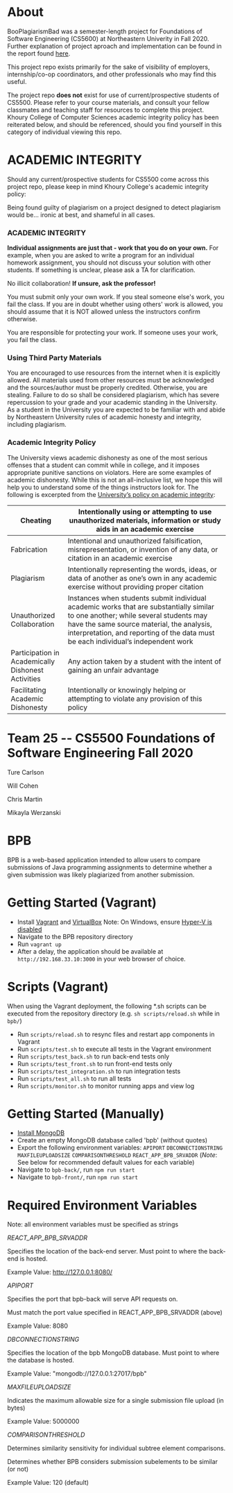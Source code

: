 # About

BooPlagiarismBad was a semester-length project for Foundations of Software Engineering (CS5600) at Northeastern Univerity in Fall 2020. Further explanation of project aproach and implementation can be found in the report found [here](https://github.com/turecarlson/BooPlagiarismBad/blob/master/docs/CS5500%20Term%20Project%20Report.pdf).

This project repo exists primarily for the sake of visibility of employers, internship/co-op coordinators, and other professionals who may find this useful.

The project repo **does not** exist for use of current/prospective students of CS5500. Please refer to your course materials, and consult your fellow classmates and teaching staff for resources to complete this project. Khoury College of Computer Sciences academic integrity policy has been reiterated below, and should be referenced, should you find yourself in this category of individual viewing this repo.

# ACADEMIC INTEGRITY

Should any current/prospective students for CS5500 come across this project repo, please keep in mind Khoury College's academic integrity policy:

Being found guilty of plagiarism on a project designed to detect plagiarism would be... ironic at best, and shameful in all cases.

### ACADEMIC INTEGRITY

**Individual assignments are just that - work that you do on your own.** For example, when you are asked to write a program for an individual homework assignment, you should not discuss your solution with other students. If something is unclear, please ask a TA for clarification.

No illicit collaboration! **If unsure, ask the professor!**

You must submit only your own work. If you steal someone else's work, you fail the class. If you are in doubt whether using others' work is allowed, you should assume that it is NOT allowed unless the instructors confirm otherwise.

You are responsible for protecting your work. If someone uses your work, you fail the class.

### Using Third Party Materials

You are encouraged to use resources from the internet when it is explicitly allowed. All materials used from other resources must be acknowledged and the sources/author must be properly credited. Otherwise, you are stealing. Failure to do so shall be considered plagiarism, which has severe repercussion to your grade and your academic standing in the University. As a student in the University you are expected to be familiar with and abide by Northeastern University rules of academic honesty and integrity, including plagiarism.

### Academic Integrity Policy

The University views academic dishonesty as one of the most serious offenses that a student can commit while in college, and it imposes appropriate punitive sanctions on violators. Here are some examples of academic dishonesty. While this is not an all-inclusive list, we hope this will help you to understand some of the things instructors look for. The following is excerpted from the [University’s policy on academic integrity](http://www.northeastern.edu/osccr/academic-integrity-policy/):


| Cheating | Intentionally using or attempting to use unauthorized materials, information or study aids in an academic exercise |
| - | - |
| Fabrication | Intentional and unauthorized falsification, misrepresentation, or invention of any data, or citation in an academic exercise |
| Plagiarism | Intentionally representing the words, ideas, or data of another as one’s own in any academic exercise without providing proper citation |
| Unauthorized Collaboration | Instances when students submit individual academic works that are substantially similar to one another; while several students may have the same source material, the analysis, interpretation, and reporting of the data must be each individual’s independent work |
| Participation in Academically<br/>Dishonest Activities | Any action taken by a student with the intent of gaining an unfair advantage |
| Facilitating Academic<br/>Dishonesty | Intentionally or knowingly helping or attempting to violate any provision of this policy |

# Team 25 -- CS5500 Foundations of Software Engineering Fall 2020

Ture Carlson

Will Cohen

Chris Martin

Mikayla Werzanski

# BPB

BPB is a web-based application intended to allow users to compare submissions of Java programming assignments to determine whether a given submission was likely plagiarized from another submission.

# Getting Started (Vagrant)

* Install [Vagrant](https://www.vagrantup.com/docs/installation) and [VirtualBox](https://www.virtualbox.org/wiki/Downloads)
  Note: On Windows, ensure [Hyper-V is disabled](https://docs.microsoft.com/en-us/virtualization/hyper-v-on-windows/quick-start/enable-hyper-v)
* Navigate to the BPB repository directory
* Run `vagrant up`
* After a delay, the application should be available at `http://192.168.33.10:3000` in your web browser of choice.

# Scripts (Vagrant)

When using the Vagrant deployment, the following *.sh scripts can be executed from the repository directory (e.g. `sh scripts/reload.sh` while in `bpb/`)

* Run `scripts/reload.sh` to resync files and restart app components in Vagrant
* Run `scripts/test.sh` to execute all tests in the Vagrant environment
* Run `scripts/test_back.sh` to run back-end tests only
* Run `scripts/test_front.sh` to run front-end tests only
* Run `scripts/test_integration.sh` to run integration tests
* Run `scripts/test_all.sh` to run all tests
* Run `scripts/monitor.sh` to monitor running apps and view log

# Getting Started (Manually)

* [Install MongoDB](https://docs.mongodb.com/manual/administration/install-community/)
* Create an empty MongoDB database called 'bpb' (without quotes)
* Export the following environment variables:
  `APIPORT`
  `DBCONNECTIONSTRING`
  `MAXFILEUPLOADSIZE`
  `COMPARISONTHRESHOLD`
  `REACT_APP_BPB_SRVADDR` (*Note*: See below for recommended default values for each variable)
* Navigate to `bpb-back/`, run `npm run start`
* Navigate to `bpb-front/`, run `npm run start`

# Required Environment Variables

Note: all environment variables must be specified as strings

*REACT_APP_BPB_SRVADDR*

Specifies the location of the back-end server. Must point to where the back-end is hosted.

Example Value: http://127.0.0.1:8080/

*APIPORT*

Specifies the port that bpb-back will serve API requests on.

Must match the port value specified in REACT_APP_BPB_SRVADDR (above)

Example Value: 8080

*DBCONNECTIONSTRING*

Specifies the location of the bpb MongoDB database. Must point to where the database is hosted.

Example Value: "mongodb://127.0.0.1:27017/bpb"

*MAXFILEUPLOADSIZE*

Indicates the maximum allowable size for a single submission file upload (in bytes)

Example Value: 5000000

*COMPARISONTHRESHOLD*

Determines similarity sensitivity for individual subtree element comparisons.

Determines whether BPB considers submission subelements to be similar (or not)

Example Value: 120 (default)
